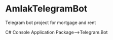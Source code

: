 # AmlakTelegramBot

Telegram bot project for mortgage and rent

 C# Console Application
 Package-->Telegram.Bot

